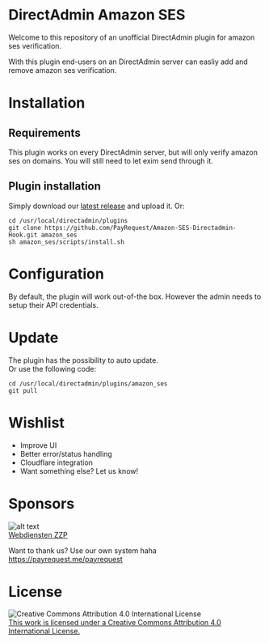 # DirectAdmin Amazon SES
Welcome to this repository of an unofficial DirectAdmin plugin for amazon ses verification. 

With this plugin end-users on an DirectAdmin server can easliy add and remove amazon ses verification.

# Installation
## Requirements
This plugin works on every DirectAdmin server, but will only verify amazon ses on domains. You will still need to let exim send through it.

## Plugin installation
Simply download our [latest release](https://github.com/PayRequest/Amazon-SES-Directadmin-Hook/releases) and upload it.
Or: 
```
cd /usr/local/directadmin/plugins
git clone https://github.com/PayRequest/Amazon-SES-Directadmin-Hook.git amazon_ses
sh amazon_ses/scripts/install.sh
```

# Configuration
By default, the plugin will work out-of-the box. However the admin needs to setup their API credentials.

# Update
The plugin has the possibility to auto update.  
Or use the following code:
```
cd /usr/local/directadmin/plugins/amazon_ses
git pull
```

# Wishlist
- Improve UI
- Better error/status handling
- Cloudflare integration
- Want something else? Let us know!

# Sponsors
![alt text](https://hostingvergelijker.nl/wp-content/uploads/webdiensten-zzp.png "Webdiensten ZZP")  
[Webdiensten ZZP](https://github.com/lutjebroeker)

Want to thank us? Use our own system haha
https://payrequest.me/payrequest

# License
![Creative Commons Attribution 4.0 International License](https://i.creativecommons.org/l/by/4.0/88x31.png)  
[This work is licensed under a Creative Commons Attribution 4.0 International License.](http://creativecommons.org/licenses/by/4.0/)
